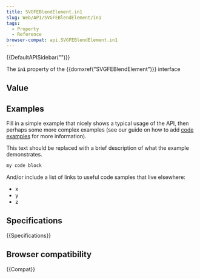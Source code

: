 ```yaml
---
title: SVGFEBlendElement.in1
slug: Web/API/SVGFEBlendElement/in1
tags:
  - Property
  - Reference
browser-compat: api.SVGFEBlendElement.in1
---
```

{{DefaultAPISidebar("")}}

The **`in1`** property of the {{domxref("SVGFEBlendElement")}} interface 

## Value



## Examples

Fill in a simple example that nicely shows a typical usage of the API, then perhaps some more complex examples (see our guide on how to add [code examples](/en-US/docs/MDN/Contribute/Structures/Code_examples) for more information).

This text should be replaced with a brief description of what the example demonstrates.

```js
my code block
```

And/or include a list of links to useful code samples that live elsewhere:

*   x
*   y
*   z

## Specifications

{{Specifications}}

## Browser compatibility

{{Compat}}


